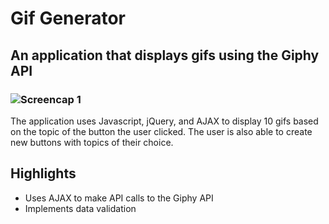 # Gif Generator

## An application that displays gifs using the Giphy API

### ![Screencap 1](https://user-images.githubusercontent.com/29578027/32482778-7aa1f220-c356-11e7-98f1-0f75d9e12d92.PNG)

The application uses Javascript, jQuery, and AJAX to display 10 gifs based on the topic of the button the user clicked. The user is also able to create new buttons with topics of their choice.

Highlights
----------
* Uses AJAX to make API calls to the Giphy API
* Implements data validation

